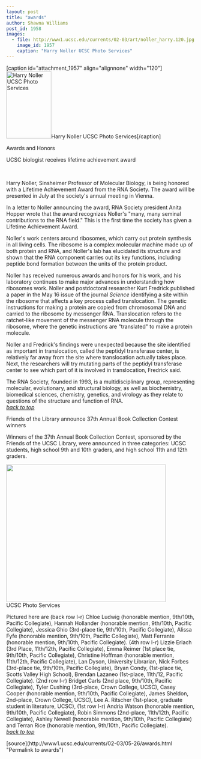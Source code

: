 ```yaml
---
layout: post
title: "awards"
author: Shawna Williams
post_id: 1958
images:
  - file: http://www1.ucsc.edu/currents/02-03/art/noller_harry.120.jpg
    image_id: 1957
    caption: "Harry Noller UCSC Photo Services"
---
```


[caption id="attachment_1957" align="alignnone" width="120"]<a href="http://localhost/mysite/wp-content/uploads/2003/05/noller_harry.120.jpg"><img class="size-full wp-image-1957" src="http://localhost/mysite/wp-content/uploads/2003/05/noller_harry.120.jpg" alt="Harry Noller UCSC Photo Services" width="120" height="179" /></a>Harry Noller UCSC Photo Services[/caption]
<p class="pagehead">
  Awards and Honors
</p>
<p class="sectionhead">
  <a name="noller" id="noller"></a>UCSC biologist receives lifetime achievement award<br>
</p>
<p>
  <span class="sectionhead"><br></span>
</p>
<p>
  Harry Noller, Sinsheimer Professor of Molecular Biology, is being honored with a Lifetime Achievement Award from the RNA Society. The award will be presented in July at the society's annual meeting in Vienna.<br>
</p>
<p>
  In a letter to Noller announcing the award, RNA Society president Anita Hopper wrote that the award recognizes Noller's "many, many seminal contributions to the RNA field." This is the first time the society has given a Lifetime Achievement Award.<br>
</p>
<p>
  Noller's work centers around ribosomes, which carry out protein synthesis in all living cells. The ribosome is a complex molecular machine made up of both protein and RNA, and Noller's lab has elucidated its structure and shown that the RNA component carries out its key functions, including peptide bond formation between the units of the protein product.<br>
</p>
<p>
  Noller has received numerous awards and honors for his work, and his laboratory continues to make major advances in understanding how ribosomes work. Noller and postdoctoral researcher Kurt Fredrick published a paper in the May 16 issue of the journal <i>Science</i> identifying a site within the ribosome that affects a key process called translocation. The genetic instructions for making a protein are copied from chromosomal DNA and carried to the ribosome by messenger RNA. Translocation refers to the ratchet-like movement of the messenger RNA molecule through the ribosome, where the genetic instructions are "translated" to make a protein molecule.<br>
</p>
<p>
  Noller and Fredrick's findings were unexpected because the site identified as important in translocation, called the peptidyl transferase center, is relatively far away from the site where translocation actually takes place. Next, the researchers will try mutating parts of the peptidyl transferase center to see which part of it is involved in translocation, Fredrick said.<br>
</p>
<p>
  The RNA Society, founded in 1993, is a multidisciplinary group, representing molecular, evolutionary, and structural biology, as well as biochemistry, biomedical sciences, chemistry, genetics, and virology as they relate to questions of the structure and function of RNA.<br>
  <a href="#noller"><i>back to top</i></a>
</p>
<p>
  <span class="sectionhead"><a name="contest" id="contest"></a>Friends of the Library announce 37th Annual Book Collection Contest winners</span>
</p>
<p>
  Winners of the 37th Annual Book Collection Contest, sponsored by the Friends of the UCSC Library, were announced in three categories: UCSC students, high school 9th and 10th graders, and high school 11th and 12th graders.<br>
</p>
<p>
  <img height="366" src="../art/book.collection.winners.425.jpg" width="425" alt=""><br>
  UCSC Photo Services
</p>
<p>
  Pictured here are (back row l-r) Chloe Ludwig (honorable mention, 9th/10th, Pacific Collegiate), Hannah Hollander (honorable mention, 9th/10th, Pacific Collegiate), Jessica Ghio (3rd-place tie, 9th/10th, Pacific Collegiate), Alissa Fyfe (honorable mention, 9th/10th, Pacific Collegiate), Matt Ferrante (honorable mention, 9th/10th, Pacific Collegiate). (4th row l-r) Lizzie Erlach (3rd Place, 11th/12th, Pacific Collegiate), Emma Reimer (1st place tie, 9th/10th, Pacific Collegiate), Christine Hoffman (honorable mention, 11th/12th, Pacific Collegiate), Lan Dyson, University Librarian, Nick Forbes (3rd-place tie, 9th/10th, Pacific Collegiate), Bryan Condy, (1st-place tie, Scotts Valley High School), Brendan Lazaneo (1st-place, 11th/12, Pacific Collegiate). (2nd row l-r) Bridget Carls (2nd place, 9th/10th, Pacific Collegiate), Tyler Cushing (3rd-place, Crown College, UCSC), Casey Cooper (honorable mention, 9th/10th, Pacific Collegiate), James Sheldon, 2nd-place, Crown College, UCSC), Lee A. Ritscher (1st-place, graduate student in literature, UCSC), (1st row l-r) Andria Watson (honorable mention, 9th/10th, Pacific Collegiate), Robin Simmons (2nd-place, 11th/12th, Pacific Collegiate), Ashley Newell (honorable mention, 9th/10th, Pacific Collegiate) and Terran Rice (honorable mention, 9th/10th, Pacific Collegiate).<br>
  <a href="#noller"><i>back to top</i></a>
</p>
<p>
  <input name="t1" size="-1" type="hidden">
</p>
<p>

</p>
<p>

</p>
[source](http://www1.ucsc.edu/currents/02-03/05-26/awards.html "Permalink to awards")

